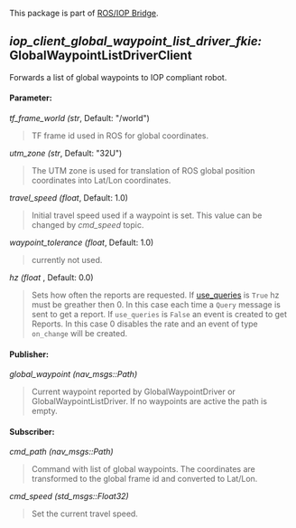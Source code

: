 This package is part of [ROS/IOP Bridge](https://github.com/fkie/iop_core/blob/master/README.md).


## _iop_client_global_waypoint_list_driver_fkie:_ GlobalWaypointListDriverClient

Forwards a list of global waypoints to IOP compliant robot.

#### Parameter:

_tf_frame_world (str_, Default: "/world")

> TF frame id used in ROS for global coordinates.

_utm_zone (str_, Default: "32U")

> The UTM zone is used for translation of ROS global position coordinates into Lat/Lon coordinates.

_travel_speed (float_, Default: 1.0)

> Initial travel speed used if a waypoint is set. This value can be changed by _cmd_speed_ topic.

_waypoint_tolerance (float_, Default: 1.0)

> currently not used.

_hz (float_ , Default: 0.0)

> Sets how often the reports are requested. If [use_queries](https://github.com/fkie/iop_core/blob/master/iop_ocu_slavelib_fkie/README.md#parameter) is ```True``` hz must be greather then 0. In this case each time a ```Query``` message is sent to get a report. If ```use_queries``` is ```False``` an event is created to get Reports. In this case 0 disables the rate and an event of type ```on_change``` will be created.


#### Publisher:

_global_waypoint (nav_msgs::Path)_

> Current waypoint reported by GlobalWaypointDriver or GlobalWaypointListDriver. If no waypoints are active the path is empty.

#### Subscriber:

_cmd_path (nav_msgs::Path)_

> Command with list of global waypoints. The coordinates are transformed to the global frame id and converted to Lat/Lon.

_cmd_speed (std_msgs::Float32)_

> Set the current travel speed.
